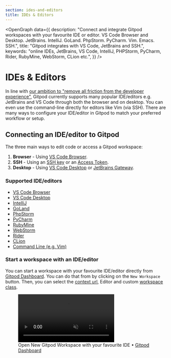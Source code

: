 ```yaml
---
section: ides-and-editors
title: IDEs & Editors
---
```


<script lang="ts">
    import OpenGraph from "$lib/components/open-graph.svelte";
</script>

<OpenGraph
data={{
    description:
      "Connect and integrate Gitpod workspaces with your favourite IDE or editor. VS Code Browser and Desktop. JetBrains. IntelliJ. GoLand. PhpStorm. PyCharm. Vim. Emacs. SSH.",
    title: "Gitpod integrates with VS Code, JetBrains and SSH.",
    keywords: "online IDEs, JetBrains, VS Code, IntelliJ, PHPStorm, PyCharm, Rider, RubyMine, WebStorm, CLion etc.",
  }}
/>

# IDEs & Editors

In line with [our ambition to "remove all friction from the developer experience"](https://www.notion.so/gitpod/Values-Attributes-2ed4c2f93c84499b98e3b5389980992e), Gitpod currently supports many popular IDE/editors e.g. JetBrains and VS Code through both the browser and on desktop. You can even use the command-line directly for editors like Vim (via SSH). There are many ways to configure your IDE/editor in Gitpod to match your preferred workflow or setup.

## Connecting an IDE/editor to Gitpod

The three main ways to edit code or access a Gitpod workspace:

1. **Browser** - Using [VS Code Browser](/docs/references/ides-and-editors/vscode-browser).
2. **SSH** - Using an [SSH key](/docs/references/ides-and-editors/command-line#ssh-key-access) or an [Access Token](/docs/references/ides-and-editors/command-line#access-token-ssh).
3. **Desktop** - Using [VS Code Desktop](ides-and-editors/vscode) or [JetBrains Gateway](/docs/integrations/jetbrains-gateway).

### Supported IDE/editors

-   [VS Code Browser](ides-and-editors/vscode-browser)
-   [VS Code Desktop](ides-and-editors/vscode)
-   [IntelliJ](ides-and-editors/intellij)
-   [GoLand](ides-and-editors/goland)
-   [PhpStorm](ides-and-editors/phpstorm)
-   [PyCharm](ides-and-editors/pycharm)
-   [RubyMine](ides-and-editors/rubymine)
-   [WebStorm](ides-and-editors/webstorm)
-   [Rider](ides-and-editors/rider)
-   [CLion](ides-and-editors/clion)
-   [Command Line (e.g. Vim)](ides-and-editors/command-line)

### Start a workspace with an IDE/editor

You can start a workspace with your favourite IDE/editor directly from [Gitpod Dashboard](https://gitpod.io/workspaces). You can do that from by clicking on the `New Workspace` button. Then, you can select the [context url](/docs/introduction/learn-gitpod/context-url), Editor and custom [workspace class](/docs/configure/workspaces/workspace-classes).

<figure>
<video onloadstart="this.playbackRate = 1.5;" controls playsinline autoplay loop muted class="shadow-medium w-full rounded-xl max-w-2xl mt-x-small" alt="Start Gitpod new workspace with options" src="/images/docs/new-workspace-start-with-options.webm" type="video/webm"></video>
    <figcaption>Open New Gitpod Workspace with your favourite IDE • <a href="https://gitpod.io/workspaces">Gitpod Dashboard</a></figcaption>
</figure>
